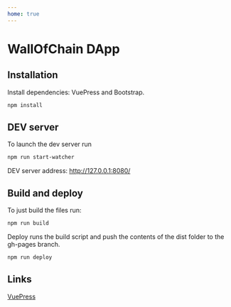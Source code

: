 ```yaml
---
home: true
---
```


# WallOfChain DApp

## Installation
Install dependencies: VuePress and Bootstrap.
```bash
npm install
```

## DEV server
To launch the dev server run
```bash
npm run start-watcher
```
DEV server address: http://127.0.0.1:8080/

## Build and deploy
To just build the files run:
```bash
npm run build
```
Deploy runs the build script and push the contents of the dist folder to the gh-pages branch.
```bash
npm run deploy
```

## Links
[VuePress](https://vuepress.vuejs.org/)
